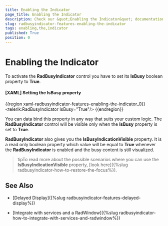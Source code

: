 ```yaml
---
title: Enabling the Indicator
page_title: Enabling the Indicator
description: Check our &quot;Enabling the Indicator&quot; documentation article for the RadBusyIndicator WPF control.
slug: radbusyindicator-features-enabling-the-indicator
tags: enabling,the,indicator
published: True
position: 0
---
```


# Enabling the Indicator

To activate the __RadBusyIndicator__ control you have to set its __IsBusy__ boolean property to __True__. 

#### __[XAML] Setting the IsBusy property__

{{region xaml-radbusyindicator-features-enabling-the-indicator_0}}
	<telerik:RadBusyIndicator IsBusy="True"/>
{{endregion}}

You can data bind this property in any way that suits your custom logic. The __RadBusyIndicator__ control will be visible only when the __IsBusy__ property is set to __True__.

__RadBusyIndicator__ also gives you the __IsBusyIndicationVisible__ property. It is a read only boolean property which value will be equal to __True__ whenever the __RadBusyIndicator__ is enabled and the busy content is still visualized.

>tipTo read more about the possible scenarios where you can use the __IsBusyIndicationVisible__ property, [look here]({%slug radbusyindicator-how-to-restore-the-focus%}). 

## See Also

 * [Delayed Display]({%slug radbusyindicator-features-delayed-display%})

 * [Integrate with services and a RadWindow]({%slug radbusyindicator-how-to-integrate-with-services-and-radwindow%})
